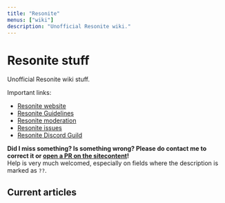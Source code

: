 ```yaml
---
title: "Resonite"
menus: ["wiki"]
description: "Unofficial Resonite wiki."
---
```


# Resonite stuff

Unofficial Resonite wiki stuff.

Important links:

- [Resonite website](https://resonite.com)
- [Resonite Guidelines](https://resonite.com/policies/Guidelines.html)
- [Resonite moderation](https://moderation.resonite.com)
- [Resonite issues](https://github.com/Yellow-Dog-Man/Resonite-Issues/)
- [Resonite Discord Guild](https://discord.gg/resonite)

**Did I miss something? Is something wrong? Please do contact me to correct it or [open a PR on the sitecontent](https://git.sr.ht/~jae/sitecontent)!**  
Help is very much welcomed, especially on fields where the description is marked as `??`.

## Current articles
